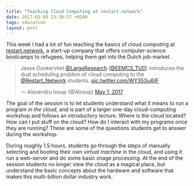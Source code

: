 ```yaml
---
title: "Teaching Cloud Computing at restart.network"
date: 2017-05-09 23:30:57 +0200
tags: education
layout: post
---
```


This week I had a lot of fun teaching the basics of cloud computing at [restart.network](https://restart.network/), a start-up company that offers computer-science bootcamps to refugees, helping them get into the Dutch job-market.

<blockquote class="twitter-tweet" data-lang="en"><p lang="en" dir="ltr">Jesse Donkervliet <a href="https://twitter.com/LargeResearch">@LargeResearch</a> (<a href="https://twitter.com/EEMCS_TUD">@EEMCS_TUD</a>) introduces the dual scheduling problem of cloud computing to the <a href="https://twitter.com/Restart_Network">@Restart_Network</a> students. <a href="https://t.co/WY353u4ilF">pic.twitter.com/WY353u4ilF</a></p>&mdash; Alexandru Iosup (@AIosup) <a href="https://twitter.com/AIosup/status/859054233588559872">May 1, 2017</a></blockquote>
<script async src="//platform.twitter.com/widgets.js" charset="utf-8"></script>

The goal of the session is to let students understand what it means to run a program _in the cloud_, and is part of a larger one-day cloud-computing workshop and follows an introductory lecture. Where is the cloud located? How can I put stuff on the cloud? How do I interact with my programs once they are running? These are some of the questions students get to answer during the workshop.

During roughly 1.5 hours, students go through the steps of manually selecting and booting their own _virtual machine_ in the cloud, and using it run a web-server and do some basic image processing. At the end of the session students no longer view _the cloud_ as a magical place, but understand the basic concepts about the hardware and software that makes this multi-billion dollar industry work.
